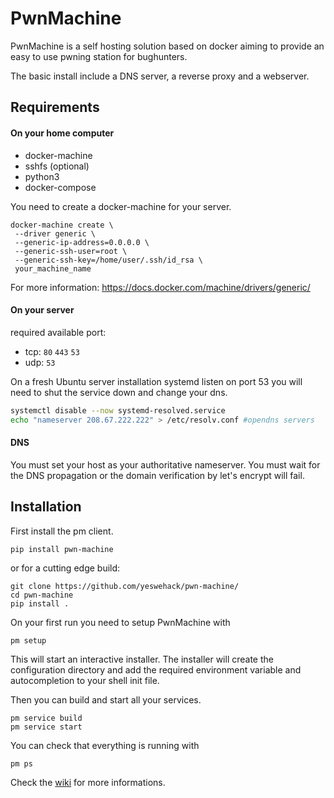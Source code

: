 # PwnMachine

PwnMachine is a self hosting solution based on docker aiming to provide an easy to use pwning station for bughunters.

The basic install include a DNS server, a reverse proxy and a webserver.


## Requirements

#### On your home computer

* docker-machine
* sshfs (optional)
* python3
* docker-compose

You need to create a docker-machine for your server.
 
```shell
docker-machine create \ 
 --driver generic \
 --generic-ip-address=0.0.0.0 \
 --generic-ssh-user=root \
 --generic-ssh-key=/home/user/.ssh/id_rsa \
 your_machine_name
```

For more information: https://docs.docker.com/machine/drivers/generic/


#### On your server

required available port:
* tcp: `80` `443` `53`
* udp: `53`

On a fresh Ubuntu server installation systemd listen on port 53 you will need to shut the service down and change your dns.

```bash
systemctl disable --now systemd-resolved.service
echo "nameserver 208.67.222.222" > /etc/resolv.conf #opendns servers
```

#### DNS

You must set your host as your authoritative nameserver.
You must wait for the DNS propagation or the domain verification by let's encrypt will fail.


## Installation

First install the pm client.
```shell
pip install pwn-machine
```

or for a cutting edge build:
```shell
git clone https://github.com/yeswehack/pwn-machine/
cd pwn-machine
pip install .
```


On your first run you need to setup PwnMachine with

```shell
pm setup
```

This will start an interactive installer. The installer will create the configuration directory and add the required environment variable and autocompletion to your shell init file.

Then you can build and start all your services.
```shell
pm service build
pm service start
```
You can check that everything is running with

```shell
pm ps
```

Check the [wiki](https://github.com/yeswehack/pwn-machine/wiki) for more informations.
